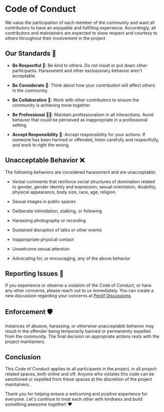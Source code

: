 # Code of Conduct

We value the participation of each member of the community and want all contributors to have an enjoyable and fulfilling experience. Accordingly, all contributors and maintainers are expected to show respect and courtesy to others throughout their involvement in the project.

## Our Standards 🌟

* **Be Respectful** 🤝: Be kind to others. Do not insult or put down other participants. Harassment and other exclusionary behavior aren't acceptable.
  
* **Be Considerate** 💭: Think about how your contribution will affect others in the community.
  
* **Be Collaborative** 🤗: Work with other contributors to ensure the community is achieving more together.
  
* **Be Professional** 👩‍💼: Maintain professionalism in all interactions. Avoid behavior that could be perceived as inappropriate in a professional setting.
  
* **Accept Responsibility** 🙌: Accept responsibility for your actions. If someone has been harmed or offended, listen carefully and respectfully, and work to right the wrong.

## Unacceptable Behavior ❌

The following behaviors are considered harassment and are unacceptable:

* Verbal comments that reinforce social structures of domination related to gender, gender identity and expression, sexual orientation, disability, physical appearance, body size, race, age, religion.
  
* Sexual images in public spaces
  
* Deliberate intimidation, stalking, or following
  
* Harassing photography or recording
  
* Sustained disruption of talks or other events
  
* Inappropriate physical contact
  
* Unwelcome sexual attention
  
* Advocating for, or encouraging, any of the above behavior

## Reporting Issues 📢

If you experience or observe a violation of the Code of Conduct, or have any other concerns, please reach out to us immediately. You can create a new discussion regarding your concerns at [Perilif Discussions](https://github.com/AmirrezaNasiri/perilif/discussions/new?category=general).


## Enforcement 🛡️

Instances of abusive, harassing, or otherwise unacceptable behavior may result in the offender being temporarily banned or permanently expelled from the community. The final decision on appropriate actions rests with the project maintainers.

## Conclusion

This Code of Conduct applies to all participants in the project, in all project-related spaces, both online and off. Anyone who violates this code can be sanctioned or expelled from these spaces at the discretion of the project maintainers.

Thank you for helping ensure a welcoming and positive experience for everyone. Let's continue to treat each other with kindness and build something awesome together! ❤️
